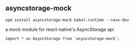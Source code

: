 asyncstorage-mock
---

`npm install asyncstorage-mock babel-runtime --save-dev`

a mock module for react-native's AsyncStorage api

`import * as AsyncStorage from 'asyncstorage-mock';`

